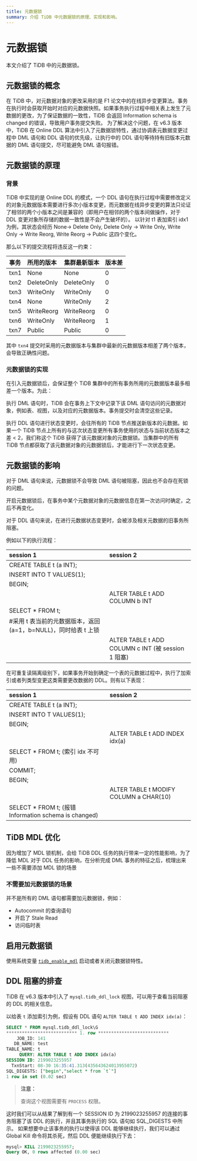 ```yaml
---
title: 元数据锁
summary: 介绍 TiDB 中元数据锁的原理、实现和影响。
---
```


# 元数据锁

本文介绍了 TiDB 中的元数据锁。

## 元数据锁的概念

在 TiDB 中，对元数据对象的更改采用的是 F1 论文中的在线异步变更算法。事务在执行时会获取开始时对应的元数据快照。如果事务执行过程中相关表上发生了元数据的更改，为了保证数据的一致性，TiDB 会返回 Information schema is changed 的错误，导致用户事务提交失败。
为了解决这个问题，在 v6.3 版本中，TiDB 在 Online DDL 算法中引入了元数据锁特性，通过协调表元数据变更过程中  DML 语句和 DDL 语句的优先级，让执行中的 DDL 语句等待持有旧版本元数据的 DML 语句提交，尽可能避免 DML 语句报错。

## 元数据锁的原理

### 背景

TiDB 中实现的是 Online DDL 的模式，一个 DDL 语句在执行过程中需要修改定义的对象元数据版本需要进行多次小版本变更，而元数据在线异步变更的算法只论证了相邻的两个小版本之间是兼容的（即用户在相邻的两个版本间做操作，对于DDL 变更对象所存储的数据一致性是不会产生破坏的）。
以针对 t1 表加索引 idx1 为例，其状态会经历 None-> Delete Only, Delete Only -> Write Only, Write Only -> Write Reorg, Write Reorg -> Public 这四个变化。

那么以下的提交流程将违反这一约束：

| 事务   | 所用的版本      | 集群最新版本     | 版本差 |
|:-----|:-----------|:-----------|:----|
| txn1 | None       | None       | 0   |
| txn2 | DeleteOnly | DeleteOnly | 0   |
| txn3 | WriteOnly  | WriteOnly  | 0   |
| txn4 | None       | WriteOnly  | 2   |
| txn5 | WriteReorg | WriteReorg | 0   |
| txn6 | WriteOnly  | WriteReorg | 1   |
| txn7 | Public     | Public     | 0   |

其中 `txn4` 提交时采用的元数据版本与集群中最新的元数据版本相差了两个版本，会导致正确性问题。

### 元数据锁的实现

在引入元数据锁后，会保证整个 TiDB 集群中的所有事务所用的元数据版本最多相差一个版本。为此：

执行 DML 语句时，TiDB 会在事务上下文中记录下该 DML 语句访问的元数据对象，例如表、视图，以及对应的元数据版本。事务提交时会清空这些记录。

执行 DDL 语句进行状态变更时，会往所有的 TiDB 节点推送新版本的元数据。如果一个 TiDB 节点上所有的与这次状态变更所有事务使用的状态与当前状态版本之差 < 2，我们称这个 TiDB 获得了该元数据对象的元数据锁。当集群中的所有 TiDB 节点都获取了该元数据对象的元数据锁后，才能进行下一次状态变更。

## 元数据锁的影响

对于 DML 语句来说，元数据锁不会导致 DML 语句被阻塞，因此也不会存在死锁的问题。

开启元数据锁后，在事务中某个元数据对象的元数据信息在第一次访问时确定，之后不再变化。

对于 DDL 语句来说，在进行元数据状态变更时，会被涉及相关元数据的旧事务所阻塞。

例如以下的执行流程：

| session 1                                                 | session 2                                       |
|:----------------------------------------------------------|:------------------------------------------------|
| CREATE TABLE t (a INT);                                   |                                                 |
| INSERT INTO T VALUES(1);                                  |                                                 | 
| BEGIN;                                                    |                                                 |
|                                                           | ALTER TABLE t ADD COLUMN b INT                  |    
| SELECT * FROM t;  
|#采用 t 表当前的元数据版本，返回(a=1，b=NULL)，同时给表 t 上锁  |                                                                                   
 |                                                           | ALTER TABLE t ADD COLUMN c INT (被 session 1 阻塞) |

在可重复读隔离级别下，如果事务开始到确定一个表的元数据过程中，执行了加索引或者列类型变更这类需要更改数据的 DDL。则有以下表现：
 
| session 1                                           | session 2                                       |
|:----------------------------------------------------|:------------------------------------------------|
| CREATE TABLE t (a INT);                             |                                                 |
| INSERT INTO T VALUES(1);                            |                                                 |
| BEGIN;                                              |                                                 |
|                                                     | ALTER TABLE t ADD INDEX idx(a)                  |
| SELECT * FROM t; (索引 idx 不可用)                       |                                                 |
| COMMIT;                                             |                                                 |
| BEGIN;                                              |                                                 | 
|                                                     | ALTER TABLE t MODIFY COLUMN a CHAR(10)          |
| SELECT * FROM t; (报错 Information schema is changed) |                                                 |

## TiDB MDL 优化
因为增加了 MDL 锁机制，会给 TiDB DDL 任务的执行带来一定的性能影响，为了降低 MDL 对于 DDL 任务的影响，在分析完成 DML 事务的特征之后，梳理出来一些不需要添加 MDL 锁的场景
### 不需要加元数据锁的场景

并不是所有的 DML 语句都需要加元数据锁，例如：

+ Autocommit 的查询语句
+ 开启了 Stale Read
+ 访问临时表

## 启用元数据锁

使用系统变量 [`tidb_enable_mdl`](/system-variables.md#tidb_enable_mdl-从-v630-版本开始引入) 启动或者关闭元数据锁特性。

## DDL 阻塞的排查

TiDB 在 v6.3 版本中引入了 `mysql.tidb_ddl_lock` 视图，可以用于查看当前阻塞的 DDL 的相关信息。

以给表 `t` 添加索引为例，假设有 DDL 语句 `ALTER TABLE t ADD INDEX idx(a)`：

```sql
SELECT * FROM mysql.tidb_ddl_lock\G
*************************** 1. row ***************************
    JOB_ID: 141
   DB_NAME: test
TABLE_NAME: t
     QUERY: ALTER TABLE t ADD INDEX idx(a)
SESSION ID: 2199023255957
  TxnStart: 08-30 16:35:41.313(435643624013955072)
SQL_DIGESTS: ["begin","select * from `t`"]
1 row in set (0.02 sec)
```

> **注意：**
>
> 查询这个视图需要有 `PROCESS` 权限。

这时我们可以从结果了解到有一个 SESSION ID 为 2199023255957 的连接的事务阻塞了该 DDL 的执行，并且其事务执行的 SQL 语句如 SQL_DIGESTS 中所示。
如果想要中止该事务的执行以使得该 DDL 能够继续执行，我们可以通过 Global Kill 命令将其杀死，然后 DDL 便能继续执行下去：

```sql
mysql> KILL 2199023255957;
Query OK, 0 rows affected (0.00 sec)
```
